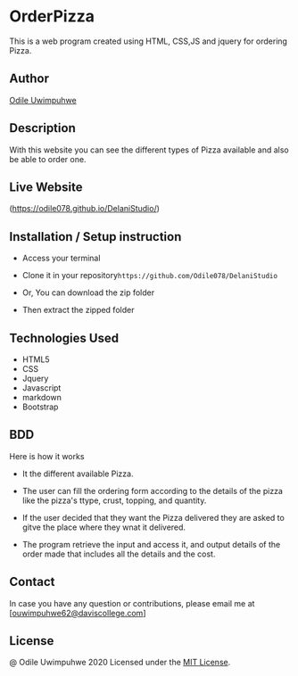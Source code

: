 # OrderPizza
This is a web program created using HTML, CSS,JS and jquery for ordering Pizza.

## Author

[Odile Uwimpuhwe](https://github.com/Odile078)

## Description


With this website you can see the different types of Pizza available and also be able to order one. 

## Live Website
(https://odile078.github.io/DelaniStudio/)


## Installation / Setup instruction
* Access your terminal

* Clone  it in  your repository```https://github.com/Odile078/DelaniStudio```

* Or, You can download the zip folder

* Then extract the zipped folder 

## Technologies Used

* HTML5
* CSS
* Jquery
* Javascript
* markdown
* Bootstrap


## BDD
Here is how it works

* It the different available Pizza.

* The user can fill the ordering form according to the details of the pizza like the pizza's ttype, crust, topping, and quantity.

* If the user decided that they want the Pizza delivered they are asked to gitve the place where they wnat it delivered.


* The program retrieve the input and access it, and output details of the order made that includes all the details and the cost.



## Contact

In case you have any question or contributions, please email me at [ouwimpuhwe62@daviscollege.com]

## License

@ Odile Uwimpuhwe 2020
Licensed under the [MIT License](LICENSE).
